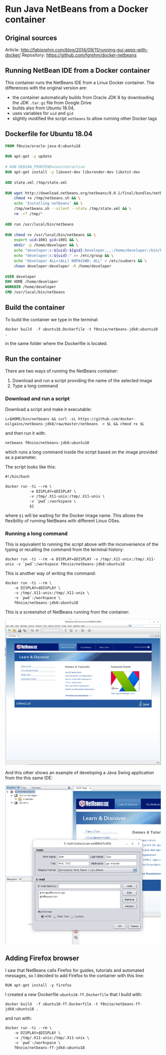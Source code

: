 # Run Java NetBeans from a Docker container




## Original sources
Article: http://fabiorehm.com/blog/2014/09/11/running-gui-apps-with-docker/
Repository: https://github.com/fgrehm/docker-netbeans

## Running NetBean IDE from a Docker container

This container runs the NetBeans IDE from a Linux Docker container.
The differences with the original version are:

* the container automatically builds from Oracle JDK 8 by downloading the JDK `.tar.gz` file from Google Drive
* builds also from Ubuntu 18.04, 
* uses variables for `uid` and `gid`
* slightly modified the script `netbeans` to allow running other Docker tags



## Dockerfile for Ubuntu 18.04



```dockerfile
FROM f0nzie/oracle-java-8:ubuntu18

RUN apt-get -y update

# RUN DEBIAN_FRONTEND=noninteractive
RUN apt-get install -y libxext-dev libxrender-dev libxtst-dev

ADD state.xml /tmp/state.xml

RUN wget http://download.netbeans.org/netbeans/8.0.1/final/bundles/netbeans-8.0.1-javase-linux.sh -O /tmp/netbeans.sh -q && \
    chmod +x /tmp/netbeans.sh && \
    echo 'Installing netbeans' && \
    /tmp/netbeans.sh --silent --state /tmp/state.xml && \
    rm -rf /tmp/*

ADD run /usr/local/bin/netbeans

RUN chmod +x /usr/local/bin/netbeans && \
    export uid=1001 gid=1001 && \
    mkdir -p /home/developer && \
    echo "developer:x:${uid}:${gid}:Developer,,,:/home/developer:/bin/bash" >> /etc/passwd && \
    echo "developer:x:${uid}:" >> /etc/group && \
    echo "developer ALL=(ALL) NOPASSWD: ALL" > /etc/sudoers && \
    chown developer:developer -R /home/developer

USER developer
ENV HOME /home/developer
WORKDIR /home/developer
CMD /usr/local/bin/netbeans
```



## Build the container

To build the container we type in the terminal:

```
docker build  -f ubuntu18.Dockerfile -t f0nzie/netbeans-jdk8:ubuntu18 .
```

in the same folder where the Dockerfile is located.



## Run the container

There are two ways of running the NetBeans container:

1.  Download and run a script providing the name of the selected image
2.  Type a long command

### Download and run a script

Download a script and make it executable:

```
L=$HOME/bin/netbeans && curl -sL https://github.com/docker-oilgains/netbeans-jdk8/raw/master/netbeans  > $L && chmod +x $L
```

and then run it with:

```
netbeans f0nzie/netbeans-jdk8:ubuntu18
```

which runs a long command inside the script based on the image provided as a parameter.

The script looks like this:

```
#!/bin/bash

docker run -ti --rm \
           -e DISPLAY=$DISPLAY \
           -v /tmp/.X11-unix:/tmp/.X11-unix \
           -v `pwd`:/workspace \
           $1
```

where `$1`  will be waiting for the Docker image name. This allows the flexibility of running NetBeans with different Linux OSes.

### Running a long command

This is equivalent to running the script above with the inconvenience of the typing or recalling the command from the terminal history:

```
docker run -ti --rm -e DISPLAY=$DISPLAY -v /tmp/.X11-unix:/tmp/.X11-unix -v `pwd`:/workspace f0nzie/netbeans-jdk8:ubuntu18
```

This is another way of writing the command:

```
docker run -ti --rm \
	-e DISPLAY=$DISPLAY \
	-v /tmp/.X11-unix:/tmp/.X11-unix \
	-v `pwd`:/workspace \
	f0nzie/netbeans-jdk8:ubuntu18
```

This is a screenshot of NetBeans running from the container:

![image-20200328011543832](assets/README/image-20200328011543832.png)



And this other shows an example of developing a Java Swing application from the this same IDE:

![image-20200328011718578](assets/README/image-20200328011718578.png)



## Adding Firefox browser

I saw that NetBeans calls Firefox for guides, tutorials and automated messages, so I decided to add Firefox to the container with this line:

```
RUN apt-get install -y firefox
```

I created a new Dockerfile `ubuntu18-ff.Dockerfile` that I build with:

```
docker build  -f ubuntu18-ff.Dockerfile -t f0nzie/netbeans-ff-jdk8:ubuntu18 .
```

and run with:

```
docker run -ti --rm \
	-e DISPLAY=$DISPLAY \
	-v /tmp/.X11-unix:/tmp/.X11-unix \
	-v `pwd`:/workspace \
	f0nzie/netbeans-ff-jdk8:ubuntu18
```






